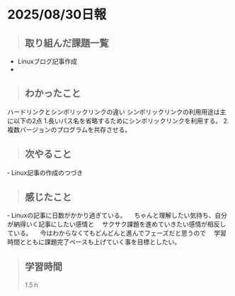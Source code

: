 # 2025/08/30日報 


>## 取り組んだ課題一覧
- Linuxブログ記事作成
- 
> ## わかったこと
ハードリンクとシンボリックリンクの違い
シンボリックリンクの利用用途は主に以下の2点
1.長いパス名を省略するためにシンボリックリンクを利用する。
2.複数バージョンのプログラムを共存させる。

> ## 次やること
‐ Linux記事の作成のつづき

> ## 感じたこと
‐ Linuxの記事に日数がかかり過ぎている。
　ちゃんと理解したい気持ち、自分が納得いく記事にしたい感情と
　サクサク課題を進めていきたい感情が相反している。
　今はわからなくてもどんどんと進んでフェーズだと思うので
　学習時間とともに課題完了ペースも上げていく事を目標としたい。

> ## 学習時間
>
> 1.5ｈ